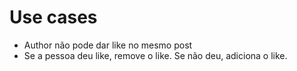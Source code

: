 # Use cases

- Author não pode dar like no mesmo post
- Se a pessoa deu like, remove o like. Se não deu, adiciona o like.